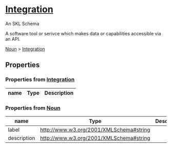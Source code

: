 # [Integration](core/integration/schema.json)

An SKL Schema

A software tool or serivce which makes data or capabilities accessible via an API.

[Noun](core/noun/schema.json) > [Integration](core/integration/schema.json)

## Properties

### Properties from [Integration](core/integration/schema.json)

| name | Type | Description |
| ---- | ---- | ----------- |


### Properties from [Noun](core/noun/schema.json)

| name | Type | Description |
| ---- | ---- | ----------- |
| label | http://www.w3.org/2001/XMLSchema#string | |
| description | http://www.w3.org/2001/XMLSchema#string | |

